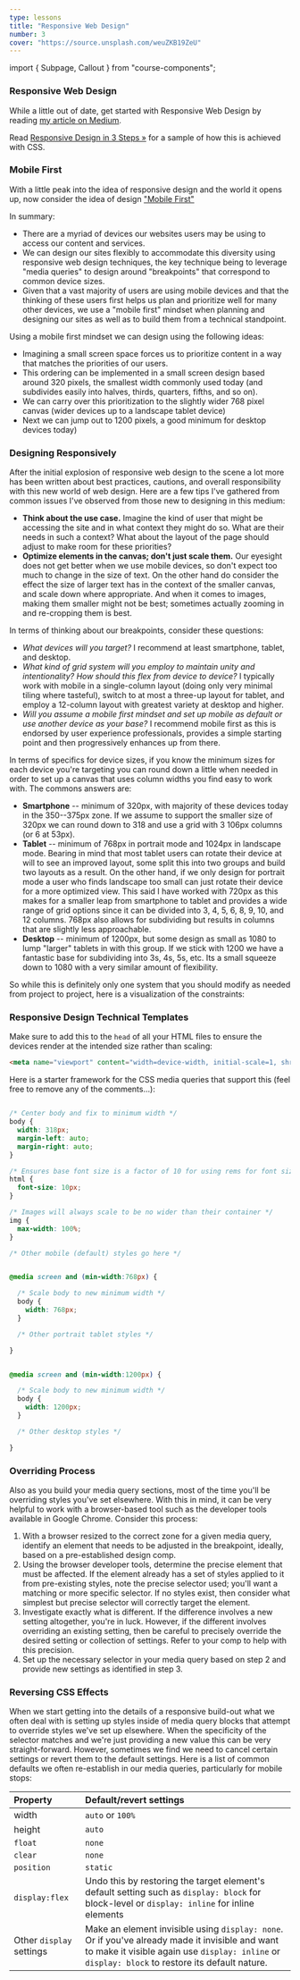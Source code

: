 ```yaml
---
type: lessons
title: "Responsive Web Design"
number: 3
cover: "https://source.unsplash.com/weuZKB19ZeU"
---
```

import { Subpage, Callout } from "course-components";

<Subpage slug="intro">

### Responsive Web Design

While a little out of date, get started with Responsive Web Design by reading [my article on Medium](https://medium.com/@philschanely/introduction-responsive-web-design-d3285e47b5a3).

Read [Responsive Design in 3 Steps &raquo;](http://webdesignerwall.com/tutorials/responsive-design-in-3-steps) for a sample of how this is achieved with CSS.

</Subpage>
<Subpage slug="mobile-first">

### Mobile First

With a little peak into the idea of responsive design and the world it opens up, now consider the idea of design ["Mobile First"](https://zurb.com/word/mobile-first)

In summary:

- There are a myriad of devices our websites users may be using to access our content and services.
- We can design our sites flexibly to accommodate this diversity using responsive web design techniques, the key technique being to leverage "media queries" to design around "breakpoints" that correspond to common device sizes.
- Given that a vast majority of users are using mobile devices and that the thinking of these users first helps us plan and prioritize well for many other devices, we use a "mobile first" mindset when planning and designing our sites as well as to build them from a technical standpoint.

Using a mobile first mindset we can design using the following ideas:

- Imagining a small screen space forces us to prioritize content in a way that matches the priorities of our users.
- This ordering can be implemented in a small screen design based around 320 pixels, the smallest width commonly used today (and subdivides easily into halves, thirds, quarters, fifths, and so on).
- We can carry over this prioritization to the slightly wider 768 pixel canvas (wider devices up to a landscape tablet device)
- Next we can jump out to 1200 pixels, a good minimum for desktop devices today)

</Subpage>
<Subpage slug="design-responsive">

### Designing Responsively

After the initial explosion of responsive web design to the scene a lot more has been written about best practices, cautions, and overall responsibility with this new world of web design. Here are a few tips I've gathered from common issues I've observed from those new to designing in this medium:

* **Think about the use case.** Imagine the kind of user that might be accessing the site and in what context they might do so. What are their needs in such a context? What about the layout of the page should adjust to make room for these priorities?
* **Optimize elements in the canvas; don't just scale them.** Our eyesight does not get better when we use mobile devices, so don't expect too much to change in the size of text. On the other hand do consider the effect the size of larger text has in the context of the smaller canvas, and scale down where appropriate. And when it comes to images, making them smaller might not be best; sometimes actually zooming in and re-cropping them is best.

In terms of thinking about our breakpoints, consider these questions:

- *What devices will you target?* I recommend at least smartphone, tablet, and desktop.
- *What kind of grid system will you employ to maintain unity and intentionality? How should this flex from device to device?* I typically work with mobile in a single-column layout (doing only very minimal tiling where tasteful), switch to at most a three-up layout for tablet, and employ a 12-column layout with greatest variety at desktop and higher.
- *Will you assume a mobile first mindset and set up mobile as default or use another device as your base?* I recommend mobile first as this is endorsed by user experience professionals, provides a simple starting point and then progressively enhances up from there.

In terms of specifics for device sizes, if you know the minimum sizes for each device you're targeting you can round down a little when needed in order to set up a canvas that uses column widths you find easy to work with. The commons answers are:

- **Smartphone** -- minimum of 320px, with majority of these devices today in the 350--375px zone. If we assume to support the smaller size of 320px we can round down to 318 and use a grid with 3 106px columns (or 6 at 53px).
- **Tablet** -- minimum of 768px in portrait mode and 1024px in landscape mode. Bearing in mind that most tablet users can rotate their device at will to see an improved layout, some split this into two groups and build two layouts as a result. On the other hand, if we only design for portrait mode a user who finds landscape too small can just rotate their device for a more optimized view. This said I have worked with 720px as this makes for a smaller leap from smartphone to tablet and provides a wide range of grid options since it can be divided into 3, 4, 5, 6, 8, 9, 10, and 12 columns. 768px also allows for subdividing but results in columns that are slightly less approachable.
- **Desktop** -- minimum of 1200px, but some design as small as 1080 to lump "larger" tablets in with this group. If we stick with 1200 we have a fantastic base for subdividing into 3s, 4s, 5s, etc. Its a small squeeze down to 1080 with a very similar amount of flexibility.

So while this is definitely only one system that you should modify as needed from project to project, here is a visualization of the constraints:

</Subpage>
<Subpage slug="technical-templates">

### Responsive Design Technical Templates

Make sure to add this to the `head` of all your HTML files to ensure the devices render at the intended size rather than scaling:

```html
<meta name="viewport" content="width=device-width, initial-scale=1, shrink-to-fit=no" />
```

Here is a starter framework for the CSS media queries that support this (feel free to remove any of the comments...):

```css

/* Center body and fix to minimum width */
body {
  width: 318px;
  margin-left: auto;
  margin-right: auto;
}

/* Ensures base font size is a factor of 10 for using rems for font sizes */
html {
  font-size: 10px;
}

/* Images will always scale to be no wider than their container */
img {
  max-width: 100%;
}

/* Other mobile (default) styles go here */


@media screen and (min-width:768px) {

  /* Scale body to new minimum width */
  body {
    width: 768px;
  }

  /* Other portrait tablet styles */

}


@media screen and (min-width:1200px) {

  /* Scale body to new minimum width */
  body {
    width: 1200px;
  }

  /* Other desktop styles */

}
```

</Subpage>
<Subpage slug="overriding">

### Overriding Process

Also as you build your media query sections, most of the time you'll be overriding styles you've set elsewhere. With this in mind, it can be very helpful to work with a browser-based tool such as the developer tools available in Google Chrome. Consider this process:

1. With a browser resized to the correct zone for a given media query, identify an element that needs to be adjusted in the breakpoint, ideally, based on a pre-established design comp.
2. Using the browser developer tools, determine the precise element that must be affected. If the element already has a set of styles applied to it from pre-existing styles, note the precise selector used; you'll want a matching or more specific selector. If no styles exist, then consider what simplest but precise selector will correctly target the element.
3. Investigate exactly what is different. If the difference involves a new setting altogether, you're in luck. However, if the different involves overriding an existing setting, then be careful to precisely override the desired setting or collection of settings. Refer to your comp to help with this precision.
4. Set up the necessary selector in your media query based on step 2 and provide new settings as identified in step 3.

</Subpage>
<Subpage slug="reversing">

### Reversing CSS Effects

When we start getting into the details of a responsive build-out what we often deal with is setting up styles inside of media query blocks that attempt to override styles we've set up elsewhere. When the specificity of the selector matches and we're just providing a new value this can be very straight-forward. However, sometimes we find we need to cancel certain settings or revert them to the default settings. Here is a list of common defaults we often re-establish in our media queries, particularly for mobile stops:

| Property   | Default/revert settings |
|:---|:---|
| width      | `auto` or `100%`        |
| height     | `auto`                  |
| `float`    | `none`                  |
| `clear`    | `none`                  |
| `position` | `static`                |
| `display:flex` | Undo this by restoring the target element's default setting such as `display: block` for block-level or `display: inline` for inline elements |
| Other `display` settings | Make an element invisible using `display: none`. Or if you've already made it invisible and want to make it visible again use `display: inline` or `display: block` to restore its default nature. |

</Subpage>
